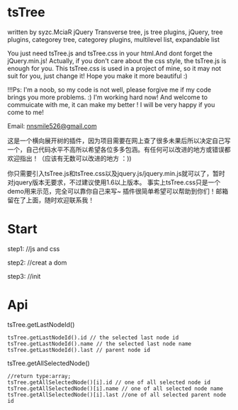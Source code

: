 # tsTree
written by syzc.MciaR
jQuery Transverse tree, js tree plugins, jQuery, tree plugins, categorey tree, categorey plugins, multilevel list, expandable list

You just need tsTree.js and tsTree.css in your html.And dont forget the jQuery.min.js!
Actually, if you don't care about the css style, the tsTree.js is enough for you.
This tsTree.css is used in a project of mine, so it may not suit for you, just change it! Hope you make it more beautiful :)

!!!Ps: I'm a noob, so my code is not well, please forgive me if my code brings you more problems.  :) I'm working hard now!
And welcome to commuicate with me, it can make my better !
I will be very happy if you come to me!

Email: nnsmile526@gmail.com

这是一个横向展开树的插件，因为项目需要在网上查了很多未果后所以决定自己写一个，自己代码水平不高所以希望各位多多包涵。有任何可以改进的地方或错误都欢迎指出！（应该有无数可以改进的地方 ：))

你只需要引入tsTree.js和tsTree.css以及jquery.js/jquery.min.js就可以了，暂时对jquery版本无要求，不过建议使用1.6以上版本。
事实上tsTree.css只是一个demo用来示范，完全可以靠你自己来写~
插件很简单希望可以帮助到你们！邮箱留在了上面，随时欢迎联系我！

# Start
step1:
//js and css
  <link rel="stylesheet" type="text/css" href="tsTree.css">
	<script type="text/javascript" src="jquery-3.2.0.min.js"></script>
	<script type="text/javascript" src="tsTree.js"></script>
  
step2:
//creat a dom 
  <div id="categorey"></div>

step3:
//init
  <script type="text/javascript">
    var data = [{"id":5,"last":0,"name":"A-1"},{"id":6,"last":0,"name":"A-2"},{"id":7,"last":0,"name":"A-3"}]; //data 
    var tsTree = $.fn.tsTree.init($('#categorey'),data);
  </script>
  

# Api
  tsTree.getLastNodeId()
  
    tsTree.getLastNodeId().id // the selected last node id
    tsTree.getLastNodeId().name // the selected last node name
    tsTree.getLastNodeId().last // parent node id
    
  tsTree.getAllSelectedNode()
  
    //return type:array;
    tsTree.getAllSelectedNode()[i].id // one of all selected node id
    tsTree.getAllSelectedNode()[i].name // one of all selected node name
    tsTree.getAllSelectedNode()[i].last //one of all selected parent node id
    


